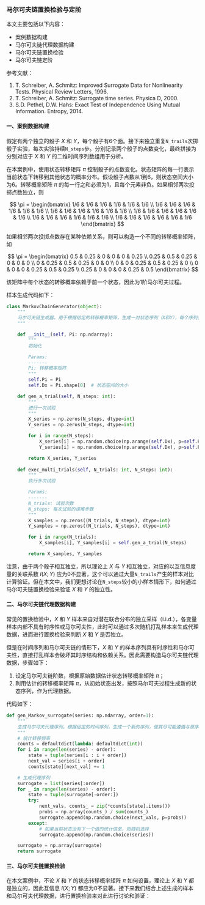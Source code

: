 ### 马尔可夫链置换检验与定阶

本文主要包括以下内容：

* 案例数据构建
* 马尔可夫链代理数据构建
* 马尔可夫链置换检验
* 马尔可夫链定阶

参考文献：

1. T. Schreiber, A. Schmitz: Improved Surrogate Data for Nonlinearity Tests. Physical Review Letters, 1996.
2. T. Schreiber, A. Schmitz: Surrogate time series. Physica D, 2000.
3. S.D. Pethel, D.W. Hahs: Exact Test of Independence Using Mutual Information. Entropy, 2014.

#### 一、案例数据构建

假定有两个独立的骰子 $X$ 和 $Y$，每个骰子有6个面。接下来独立重复`N_trails`次掷骰子实验，每次实验持续`N_steps`步。分别记录两个骰子的点数变化，最终拼接为分别对应于 $X$ 和 $Y$ 的二维时间序列数组用于分析。

在本案例中，使用状态转移矩阵 $\pi$ 控制骰子的点数变化。状态矩阵的每一行表示当前状态下转移到其他状态的概率分布。假设骰子点数从1到6，则状态空间大小为6。转移概率矩阵 $\pi$ 的每一行之和必须为1，且每个元素非负。如果相邻两次投掷点数独立，则

$$
\pi = \begin{bmatrix}
1/6 & 1/6 & 1/6 & 1/6 & 1/6 & 1/6 \\
1/6 & 1/6 & 1/6 & 1/6 & 1/6 & 1/6 \\
1/6 & 1/6 & 1/6 & 1/6 & 1/6 & 1/6 \\
1/6 & 1/6 & 1/6 & 1/6 & 1/6 & 1/6 \\
1/6 & 1/6 & 1/6 & 1/6 & 1/6 & 1/6 \\
1/6 & 1/6 & 1/6 & 1/6 & 1/6 & 1/6 
\end{bmatrix}
$$

如果相邻两次投掷点数存在某种依赖关系，则可以构造一个不同的转移概率矩阵，如

$$
\pi = \begin{bmatrix}
0.5 & 0.25 & 0 & 0 & 0 & 0.25 \\
0.25 & 0.5 & 0.25 & 0 & 0 & 0 \\
0 & 0.25 & 0.5 & 0.25 & 0 & 0 \\
0 & 0 & 0.25 & 0.5 & 0.25 & 0 \\
0 & 0 & 0 & 0.25 & 0.5 & 0.25 \\
0.25 & 0 & 0 & 0 & 0.25 & 0.5
\end{bmatrix}
$$

该矩阵中每个状态的转移概率依赖于前一个状态，因此为1阶马尔可夫过程。

样本生成代码如下：

```python
class MarkovChainGenerator(object):
    """
    马尔可夫链生成器。用于根据给定的转移概率矩阵，生成一对状态序列（X和Y），每个序列独立地按照马尔可夫过程演化。
    """

    def __init__(self, Pi: np.ndarray):
        """
        初始化

        Params:
        -------
        Pi: 转移概率矩阵
        """
        self.Pi = Pi
        self.Dx = Pi.shape[0]  # 状态空间的大小

    def gen_a_trial(self, N_steps: int):
        """
        进行一次试验
        """
        X_series = np.zeros(N_steps, dtype=int)
        Y_series = np.zeros(N_steps, dtype=int)

        for i in range(N_steps):
            X_series[i] = np.random.choice(np.arange(self.Dx), p=self.Pi[X_series[i - 1]] if i > 0 else self.Pi[np.random.randint(self.Dx)])
            Y_series[i] = np.random.choice(np.arange(self.Dx), p=self.Pi[Y_series[i - 1]] if i > 0 else self.Pi[np.random.randint(self.Dx)])

        return X_series, Y_series
    
    def exec_multi_trials(self, N_trials: int, N_steps: int):
        """
        执行多次试验

        Params:
        -------
        N_trials: 试验次数
        N_steps: 每次试验的递推步数
        """
        X_samples = np.zeros((N_trials, N_steps), dtype=int)
        Y_samples = np.zeros((N_trials, N_steps), dtype=int)

        for i in range(N_trials):
            X_samples[i], Y_samples[i] = self.gen_a_trial(N_steps)

        return X_samples, Y_samples
```

注意，由于两个骰子相互独立，所以理论上 $X$ 与 $Y$ 相互独立，对应的以互信息度量的关联系数 $I(X;Y)$ 应为0不显著，这个可以通过大量`N_trails`产生的样本对比计算验证。但在本文中，我们更想讨论在`N_steps`较小的小样本情形下，如何通过马尔可夫链置换检验来验证 $X$ 和 $Y$ 的独立性。

#### 二、马尔可夫链代理数据构建

常见的置换检验中，$X$ 和 $Y$ 样本来自对潜在联合分布的独立采样（i.i.d.），各变量样本内部不具有时序性或马尔可夫性，此时可以通过多次随机打乱样本来生成代理数据，进而进行置换检验来判断 $X$ 和 $Y$ 是否独立。

但是在时间序列和马尔可夫链的情形下，$X$ 和 $Y$ 的样本序列具有时序性和马尔可夫性，直接打乱样本会破坏其时序结构和依赖关系。因此需要构造马尔可夫链代理数据，步骤如下：

1. 设定马尔可夫链阶数，根据原始数据估计状态转移概率矩阵 $\pi$；
2. 利用估计的转移概率矩阵 $\pi$，从初始状态出发，按照马尔可夫过程生成新的状态序列，作为代理数据。

代码如下：

```python
def gen_Markov_surrogate(series: np.ndarray, order=1):
    """
    生成马尔可夫代理序列。根据给定的时间序列，生成一个新的序列，使其尽可能遵循与原序列相同的马尔可夫性质。
    """
    # 统计转移频率
    counts = defaultdict(lambda: defaultdict(int))
    for i in range(len(series) - order):
        state = tuple(series[i : i + order])
        next_val = series[i + order]
        counts[state][next_val] += 1

    # 生成代理序列
    surrogate = list(series[:order])
    for _ in range(len(series) - order):
        state = tuple(surrogate[-order:])
        try:
            next_vals, counts_ = zip(*counts[state].items())
            probs = np.array(counts_) / sum(counts_)
            surrogate.append(np.random.choice(next_vals, p=probs))
        except:
            # 如果当前状态没有下一个值的统计信息，则随机选择
            surrogate.append(np.random.choice(series))

    surrogate = np.array(surrogate)
    return surrogate
```

#### 三、马尔可夫链置换检验

在本文案例中，不论 $X$ 和 $Y$ 的状态转移概率矩阵 $\pi$ 如何设置，理论上 $X$ 和 $Y$ 都是独立的，因此互信息 $I(X;Y)$ 都应为0不显著。接下来我们结合上述生成的样本和马尔可夫代理数据，进行置换检验来对此进行讨论和验证：



